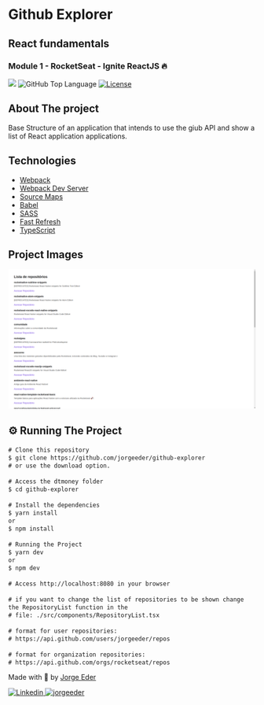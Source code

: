 # Github Explorer
## React fundamentals
### Module 1 - RocketSeat - Ignite ReactJS 🔥

<p>
  <img src="https://img.shields.io/badge/made%20by-jorgeeder-blueviolet?style=plastic">
  <img alt="GitHub Top Language" src="https://img.shields.io/github/languages/top/jorgeeder/01-github-explorer?color=blue&style=plastic">
  <a href="https://opensource.org/licenses/MIT">
    <img alt="License" src="https://img.shields.io/badge/license-MIT-brightgreen?style=plastic">
  </a>
</p>

## About The project
Base Structure of an application that intends to use the giub API and show a list of React application applications.

## Technologies
- [Webpack](https://webpack.js.org/)
- [Webpack Dev Server](https://github.com/webpack/webpack-dev-server)
- [Source Maps](https://webpack.js.org/configuration/devtool/)
- [Babel](https://babeljs.io/)
- [SASS](https://sass-lang.com/)
- [Fast Refresh](https://github.com/pmmmwh/react-refresh-webpack-plugin/)
- [TypeScript](https://www.typescriptlang.org/)

## Project Images
![preview](./public/preview.png)

## ⚙️ Running The Project
```
# Clone this repository
$ git clone https://github.com/jorgeeder/github-explorer
# or use the download option.

# Access the dtmoney folder
$ cd github-explorer

# Install the dependencies
$ yarn install
or
$ npm install

# Running the Project
$ yarn dev
or
$ npm dev

# Access http://localhost:8080 in your browser

# if you want to change the list of repositories to be shown change the RepositoryList function in the 
# file: ./src/components/RepositoryList.tsx

# format for user repositories:
# https://api.github.com/users/jorgeeder/repos

# format for organization repositories:
# https://api.github.com/orgs/rocketseat/repos
```


Made with 💜 by [Jorge Eder](https://github.com/jorgeeder)

<p>
  <a href="https://www.linkedin.com/in/jorgeeder/">
      <img alt="Linkedin" src="https://img.shields.io/badge/-Jorge%20Eder-blue?style=plastic&logo=linkedin&link=https://www.linkedin.com/in/jorgeeder/">
  </a>
  <a href = "mailto:jorgeeder.dev@gmail.com">
  <img alt="jorgeeder" src="https://img.shields.io/badge/-jorgeeder.dev@gmail.com-ff512f?style=plastic&logo=Gmail&logoColor=white&link=mailto:jorgeeder.dev@gmail.com">
  </a>
</p>
